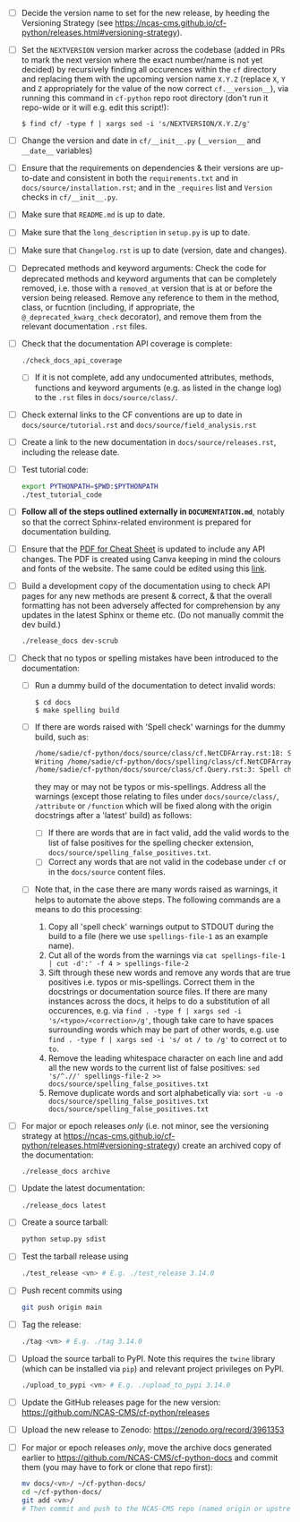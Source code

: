 - [ ] Decide the version name to set for the new release, by
  heeding the Versioning Strategy (see
  https://ncas-cms.github.io/cf-python/releases.html#versioning-strategy).

- [ ] Set the `NEXTVERSION` version marker across the codebase (added in PRs
  to mark the next version where the exact number/name is not yet decided)
  by recursively finding all occurences within the `cf` directory and replacing
  them with the upcoming version name `X.Y.Z` (replace `X`, `Y` and `Z`
  appropriately for the value of the now correct `cf.__version__`),
  via running this command in `cf-python` repo root
  directory (don't run it repo-wide or it will e.g. edit this script!):

  ```console
  $ find cf/ -type f | xargs sed -i 's/NEXTVERSION/X.Y.Z/g'
  ```

- [ ] Change the version and date in `cf/__init__.py` (`__version__` and
  `__date__` variables)

- [ ] Ensure that the requirements on dependencies & their versions are
  up-to-date and consistent in both the `requirements.txt` and in
  `docs/source/installation.rst`; and in the `_requires` list and
  `Version` checks in `cf/__init__.py`.

- [ ] Make sure that `README.md` is up to date.

- [ ] Make sure that the `long_description` in `setup.py` is up to date.

- [ ] Make sure that `Changelog.rst` is up to date (version, date and
  changes).

- [ ] Deprecated methods and keyword arguments: Check the code for
  deprecated methods and keyword arguments that can be completely
  removed, i.e. those with a ``removed_at`` version that is at or
  before the version being released. Remove any reference to them in
  the method, class, or fucntion (including, if appropriate, the
  ``@_deprecated_kwarg_check`` decorator), and remove them from the
  relevant documentation ``.rst`` files.

- [ ] Check that the documentation API coverage is complete:

  ```bash
  ./check_docs_api_coverage
  ```

  - [ ] If it is not complete, add any undocumented attributes, methods,
    functions and keyword arguments (e.g. as listed in the change log)
    to the `.rst` files in `docs/source/class/`.

- [ ] Check external links to the CF conventions are up to date in
  `docs/source/tutorial.rst` and `docs/source/field_analysis.rst`

- [ ] Create a link to the new documentation in
  `docs/source/releases.rst`, including the release date.

- [ ] Test tutorial code:

  ```bash
  export PYTHONPATH=$PWD:$PYTHONPATH
  ./test_tutorial_code
  ```

- [ ] **Follow all of the steps outlined externally in `DOCUMENTATION.md`**,
  notably so that the correct Sphinx-related environment is prepared for
  documentation building.
  
- [ ] Ensure that the [PDF for Cheat Sheet](docs/_downloads/cheatsheet.pdf) 
  is updated to include any API changes. The PDF is created using Canva 
  keeping in mind the colours and fonts of the website. The same could 
  be edited using this 
  [link](https://www.canva.com/design/DAFk9_BVfNY/gmQHycBiV_YbTIWMqYxK1g/edit).

- [ ] Build a development copy of the documentation using to check API
  pages for any new methods are present & correct, & that the overall
  formatting has not been adversely affected for comprehension by any
  updates in the latest Sphinx or theme etc. (Do not manually commit
  the dev build.)

  ```bash
  ./release_docs dev-scrub
  ```

- [ ] Check that no typos or spelling mistakes have been introduced to the
  documentation:

  - [ ] Run a dummy build of the documentation to detect invalid words:

     ```console
     $ cd docs
     $ make spelling build
     ```

  - [ ] If there are words raised with 'Spell check' warnings for the dummy
    build, such as:

    ```bash
    /home/sadie/cf-python/docs/source/class/cf.NetCDFArray.rst:18: Spell check: isw: element in the sequence isw the name of the group in which.
    Writing /home/sadie/cf-python/docs/spelling/class/cf.NetCDFArray.spelling
    /home/sadie/cf-python/docs/source/class/cf.Query.rst:3: Spell check: encapulates:  object encapulates a condition, such as.
    ```

    they may or may not be typos or mis-spellings. Address all the warnings
    (except those relating to files under `docs/source/class/`,
    `/attribute` or `/function` which will be fixed along with the origin
    docstrings after a 'latest' build) as follows:

    - [ ] If there are words that are in fact valid, add the valid words to
      the list of false positives for the spelling checker extension,
      `docs/source/spelling_false_positives.txt`.
    - [ ] Correct any words that are not valid in the codebase under `cf` or
      in the `docs/source` content files.

  - [ ] Note that, in the case there are many words raised as warnings, it
    helps to automate the above steps. The following commands are a means
    to do this processing:

    1. Copy all 'spell check' warnings output to STDOUT during the build to
       a file (here we use `spellings-file-1` as an example name).
    2. Cut all of the words from the warnings via
       `cat spellings-file-1 | cut -d':' -f 4 > spellings-file-2`
    3. Sift through these new words and remove any words that are true
       positives i.e. typos or mis-spellings. Correct them in the
       docstrings or documentation source files. If there are many
       instances across the docs, it helps to do a substitution of all
       occurences, e.g. via `find . -type f | xargs sed -i 's/<typo>/<correction>/g'`,
       though take care to have spaces surrounding words which may be
       part of other words, e.g. use
       `find . -type f | xargs sed -i 's/ ot / to /g'` to correct `ot` to `to`.
    4. Remove the leading whitespace character on each line and add
       all the new words to the current list of false positives:
       `sed 's/^.//' spellings-file-2 >> docs/source/spelling_false_positives.txt`
    5. Remove duplicate words and sort alphabetically via:
       `sort -u -o docs/source/spelling_false_positives.txt docs/source/spelling_false_positives.txt`

- [ ] For major or epoch releases *only* (i.e. not minor, see the versioning strategy at
  https://ncas-cms.github.io/cf-python/releases.html#versioning-strategy)
  create an archived copy of the documentation:

  ```bash
  ./release_docs archive
  ```

- [ ] Update the latest documentation:

  ```bash
  ./release_docs latest
  ```
  
- [ ] Create a source tarball:

  ```bash
  python setup.py sdist
  ```

- [ ] Test the tarball release using

  ```bash
  ./test_release <vn> # E.g. ./test_release 3.14.0
  ```

- [ ] Push recent commits using

  ```bash
  git push origin main
  ```
  
- [ ] Tag the release:

  ```bash
  ./tag <vn> # E.g. ./tag 3.14.0
  ```
  
- [ ] Upload the source tarball to PyPI. Note this requires the `twine`
  library (which can be installed via `pip`) and relevant project
  privileges on PyPI.

  ```bash
  ./upload_to_pypi <vn> # E.g. ./upload_to_pypi 3.14.0
  ```

- [ ] Update the GitHub releases page for the new version:
  https://github.com/NCAS-CMS/cf-python/releases
  
- [ ] Upload the new release to Zenodo: https://zenodo.org/record/3961353

- [ ] For major or epoch releases *only*, move the archive docs generated earlier to
  https://github.com/NCAS-CMS/cf-python-docs and commit them (you may have to
  fork or clone that repo first):

  ```bash
  mv docs/<vn>/ ~/cf-python-docs/
  cd ~/cf-python-docs/
  git add <vn>/
  # Then commit and push to the NCAS-CMS repo (named origin or upstream as appropriate)
  ```
